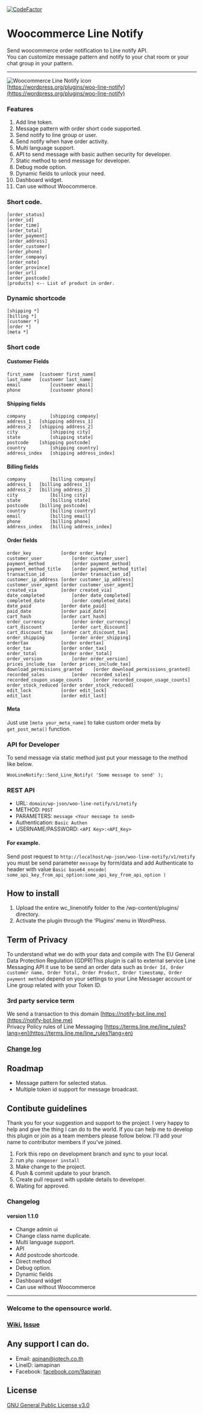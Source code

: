 [![CodeFactor](https://www.codefactor.io/repository/github/iamapinan/woocommerce-line-notify/badge)](https://www.codefactor.io/repository/github/iamapinan/woocommerce-line-notify)

# Woocommerce Line Notify
Send woocommerce order notification to Line notify API.  
You can customize message pattern and notify to your chat room or your chat group in your pattern.

---
![Woocommerce Line Notify icon](src/image/download_button.png)   
[https://wordpress.org/plugins/woo-line-notify](https://wordpress.org/plugins/woo-line-notify)

### Features
1. Add line token.
2. Message pattern with order short code supported.
3. Send notify to line group or user.
4. Send notify when have order activity.
5. Multi language support.
6. API to send message with basic authen security for developer.
7. Static method to send message for developer.
8. Debug mode option.
9. Dynamic fields to unlock your need.
10. Dashboard widget.
11. Can use without Woocommerce.

### Short code.
```
[order_status]
[order_id]
[order_time]
[order_total]
[order_payment]
[order_address]
[order_customer]
[order_phone]
[order_company]
[order_note]
[order_province]
[order_url]
[order_postcode]
[products] <-- List of product in order.
```

### Dynamic shortcode
```
[shipping *]
[billing *]
[customer *]
[order *]
[meta *]
```

### Short code
#### Customer Fields
```	
first_name	[custoemr first_name]
last_name	[custoemr last_name]
email	        [custoemr email]
phone	        [custoemr phone]
```

#### Shipping fields
```
company	        [shipping company]
address_1	[shipping address_1]
address_2	[shipping address_2]
city	        [shipping city]
state	        [shipping state]
postcode	[shipping postcode]
country	        [shipping country]
address_index	[shipping address_index]
```

#### Billing fields
```
company	        [billing company]
address_1	[billing address_1]
address_2	[billing address_2]
city	        [billing city]
state	        [billing state]
postcode	[billing postcode]
country	        [billing country]
email	        [billing email]
phone	        [billing phone]
address_index	[billing address_index]
```
#### Order fields
```
order_key	        [order order_key]
customer_user	        [order customer_user]
payment_method	        [order payment_method]
payment_method_title	[order payment_method_title]
transaction_id	        [order transaction_id]
customer_ip_address	[order customer_ip_address]
customer_user_agent	[order customer_user_agent]
created_via	        [order created_via]
date_completed	        [order date_completed]
completed_date	        [order completed_date]
date_paid	        [order date_paid]
paid_date	        [order paid_date]
cart_hash	        [order cart_hash]
order_currency	        [order order_currency]
cart_discount	        [order cart_discount]
cart_discount_tax	[order cart_discount_tax]
order_shipping	        [order order_shipping]
ordertax	        [order ordertax]
order_tax	        [order order_tax]
order_total	        [order order_total]
order_version	        [order order_version]
prices_include_tax	[order prices_include_tax]
download_permissions_granted	[order download_permissions_granted]
recorded_sales	        [order recorded_sales]
recorded_coupon_usage_counts	[order recorded_coupon_usage_counts]
order_stock_reduced	[order order_stock_reduced]
edit_lock	        [order edit_lock]
edit_last	        [order edit_last]
```
#### Meta
Just use `[meta your_meta_name]` to take custom order meta by `get_post_meta()` function.

### API for Developer
To send message via static method just put your message to the method like below.
```
WooLineNotify::Send_Line_Notify( 'Some message to send' );
```

### REST API
- URL: `domain/wp-json/woo-line-notify/v1/notify`  
- METHOD: `POST`   
- PARAMETERS: `message <Your message to send> ` 
- Authentication: `Basic Authen`  
- USERNAME/PASSWORD: `<API Key>:<API_Key>`

#### For example.
Send post request to `http://localhost/wp-json/woo-line-notify/v1/notify` you must be send parameter `message` by form/data and add Authenticate to header with value `Basic base64_encode( some_api_key_from_api_option:some_api_key_from_api_option )`

## How to install
1. Upload the entire wc_linenotify folder to the /wp-content/plugins/ directory.
2. Activate the plugin through the ‘Plugins’ menu in WordPress.


## Term of Privacy

To understand what we do with your data and compile with The EU General Data Protection Regulation (GDPR)This plugin is call to external service Line Messaging API it use to be send an order data such as 
`Order Id, Order customer name, Order Total, Order Product, Order timestamp, Order payment method`
depend on your settings to your Line Messager account or Line group related with your Token ID.
### 3rd party service term
We send a transaction to this domain [https://notify-bot.line.me](https://notify-bot.line.me)  
Privacy Policy rules of Line Messaging [https://terms.line.me/line_rules?lang=en](https://terms.line.me/line_rules?lang=en)

### [Change log](CHANGELOG)

## Roadmap
- Message pattern for selected status.
- Multiple token id support for message broadcast.

## Contibute guidelines
Thank you for your suggestion and support to the project. I very happy to help and give the thing I can do to the world. If you can help me to develop this plugin or join as a team members please follow below. I'll add your name to contributor members if you've joined.
1. Fork this repo on development branch and sync to your local.
2. run `php composer install`
3. Make change to the project.
4. Push & commit update to your branch.
5. Create pull request with update details to developer.
6. Waiting for approved.

### Changelog
#### version 1.1.0
- Change admin ui
- Change class name duplicate.
- Multi language support.
- API
- Add postcode shortcode.
- Direct method
- Debug option.
- Dynamic fields
- Dashboard widget
- Can use without Woocommerce
---

### Welcome to the opensource world.

### [Wiki](https://git.iotech.co.th/iamapinan/woocommerce-line-notify/wikis), [Issue](https://git.iotech.co.th/iamapinan/woocommerce-line-notify/issues)

## Any support I can do.
* Email: [apinan@iotech.co.th](mailto:apinan@iotech.co.th)
* LineID: iamapinan
* Facebook: [facebook.com/9apinan](https://www.facebook.com/9apinan)

## License
[GNU General Public License v3.0](https://github.com/iamapinan/wc_linenotify/blob/master/LICENSE)
